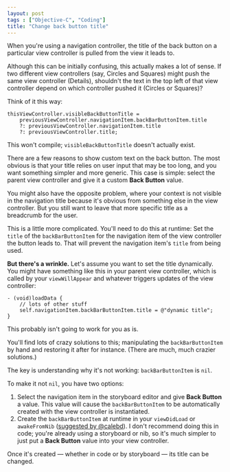 ```yaml
---
layout: post
tags : ["Objective-C", "Coding"]
title: "Change back button title"
---
```

When you're using a navigation controller, the title of the back button on a particular view controller is pulled from the view it leads to.

Although this can be initially confusing, this actually makes a lot of sense. If two different view controllers (say, Circles and Squares) might push the same view controller (Details), shouldn't the text in the top left of that view controller depend on which controller pushed it (Circles or Squares)?

Think of it this way:

    thisViewController.visibleBackButtonTitle =
        previousViewController.navigationItem.backBarButtonItem.title
        ?: previousViewController.navigationItem.title
        ?: previousViewController.title;

This won't compile; `visibleBackButtonTitle` doesn't actually exist.

There are a few reasons to show custom text on the back button. The most obvious is that your title relies on user input that may be too long, and you want something simpler and more generic. This case is simple: select the parent view controller and give it a custom **Back Button** value.

You might also have the opposite problem, where your context is not visible in the navigation title because it's obvious from something else in the view controller. But you still want to leave that more specific title as a breadcrumb for the user.

This is a little more complicated. You'll need to do this at runtime: Set the `title` of the `backBarButtonItem` for the navigation item of the view controller the button leads to. That will prevent the navigation item's `title` from being used.

**But there's a wrinkle.** Let's assume you want to set the title dynamically. You might have something like this in your parent view controller, which is called by your `viewWillAppear` and whatever triggers updates of the view controller:

    - (void)loadData {
        // lots of other stuff
        self.navigationItem.backBarButtonItem.title = @"dynamic title";
    }

This probably isn't going to work for you as is.

You'll find lots of crazy solutions to this; manipulating the `backBarButtonItem` by hand and restoring it after for instance. (There are much, much crazier solutions.)

The key is understanding why it's not working: `backBarButtonItem` is `nil`.

To make it not `nil`, you have two options:

1. Select the navigation item in the storyboard editor and give **Back Button** a value. This value will cause the `backBarButtonItem` to be automatically created with the view controller is instantiated.
2. Create the `backBarButtonItem` at runtime in your `viewDidLoad` or `awakeFromNib` ([suggested by @calebd](https://twitter.com/calebd/status/391068542076207105)). I don't recommend doing this in code; you're already using a storyboard or nib, so it's much simpler to just put a **Back Button** value into your view controller.

Once it's created — whether in code or by storyboard — its title can be changed.
